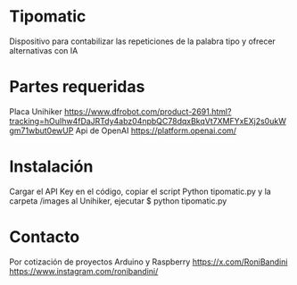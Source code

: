 # Tipomatic
Dispositivo para contabilizar las repeticiones de la palabra tipo y ofrecer alternativas con IA

# Partes requeridas
Placa Unihiker https://www.dfrobot.com/product-2691.html?tracking=hOuIhw4fDaJRTdy4abz04npbQC78dqxBkqVt7XMFYxEXj2s0ukWgm71wbut0ewUP 
Api de OpenAI https://platform.openai.com/

# Instalación
Cargar el API Key en el código, copiar el script Python tipomatic.py y la carpeta /images al Unihiker, ejecutar $ python tipomatic.py

# Contacto
Por cotización de proyectos Arduino y Raspberry 
https://x.com/RoniBandini
https://www.instagram.com/ronibandini/
